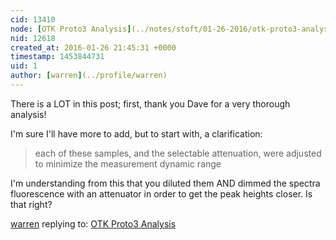 ```yaml
---
cid: 13410
node: [OTK Proto3 Analysis](../notes/stoft/01-26-2016/otk-proto3-analysis)
nid: 12618
created_at: 2016-01-26 21:45:31 +0000
timestamp: 1453844731
uid: 1
author: [warren](../profile/warren)
---
```


There is a LOT in this post; first, thank you Dave for a very thorough analysis!

I'm sure I'll have more to add, but to start with, a clarification:

> each of these samples, and the selectable attenuation, were adjusted to minimize the measurement dynamic range

I'm understanding from this that you diluted them AND dimmed the spectra fluorescence with an attenuator in order to get the peak heights closer. Is that right?

[warren](../profile/warren) replying to: [OTK Proto3 Analysis](../notes/stoft/01-26-2016/otk-proto3-analysis)

